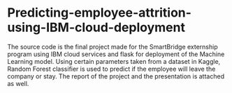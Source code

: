 # Predicting-employee-attrition-using-IBM-cloud-deployment
The source code is the final project made for the SmartBridge externship program using IBM cloud services and flask for deployment of the Machine Learning model. Using certain parameters taken from a dataset in Kaggle, Random Forest classifier is used to predict if the employee will leave the company or stay. The report of the project and the presentation is attached as well.
